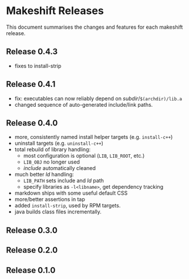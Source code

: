 # Makeshift Releases

This document summarises the changes and features for each makeshift release.

## Release 0.4.3

* fixes to install-strip

## Release 0.4.1

* fix: executables can now reliably depend on *subdir*/`$(archdir)/lib.a`
* changed sequence of auto-generated include/link paths.

## Release 0.4.0

* more, consistently named install helper targets (e.g. `install-c++`)
* uninstall targets (e.g. `uninstall-c++`)
* total rebuild of library handling:
  * most configuration is optional (`LIB`, `LIB_ROOT`, etc.)
  * `LIB_OBJ` no longer used
  * *include* automatically cleaned
* much better *ld* handling:
  * `LIB_PATH` sets include and *ld* path
  * specify libraries as `-l<libname>`, get dependency tracking
* markdown ships with some useful default CSS
* more/better assertions in tap
* added `install-strip`, used by RPM targets.
* java builds class files incrementally.

## Release 0.3.0
## Release 0.2.0
## Release 0.1.0
